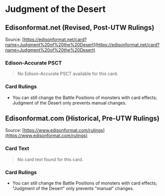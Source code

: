 # Judgment of the Desert

## Edisonformat.net (Revised, Post-UTW Rulings)

Source: [https://edisonformat.net/card?name=Judgment%20of%20the%20Desert](https://edisonformat.net/card?name=Judgment%20of%20the%20Desert)

### Edison-Accurate PSCT

> No Edison-Accurate PSCT available for this card.

### Card Rulings

*   You can still change the Battle Positions of monsters with card effects; Judgment of the Desert only prevents manual changes.


## Edisonformat.com (Historical, Pre-UTW Rulings)

Source: [https://www.edisonformat.com/rulings](https://www.edisonformat.com/rulings)

### Card Text

> No card text found for this card.

### Card Rulings

*   You can still change the Battle Positions of monsters with card effects; "Judgment of the Desert" only prevents "manual" changes.


